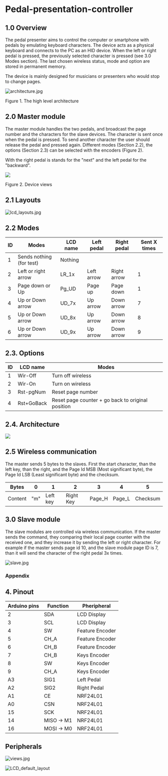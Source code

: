 # Pedal-presentation-controller

## 1.0 Overview

The pedal presenter aims to control the computer or smartphone with pedals by emulating keyboard characters. The device acts as a physical keyboard and connects to the PC as an HID device. When the left or right pedal is pressed, the previously selected character is pressed (see 3.0 Modes section). The last chosen wireless status, mode and option are stored in permanent memory.

The device is mainly designed for musicians or presenters who would stop to change pages.

![architecture.jpg](./images/architecture.jpg)

Figure 1. The high level architecture

## 2.0 Master module

The master module handles the two pedals, and broadcast the page number and the characters for the slave devices. The character is sent once when the pedal is pressed. To send another character the user should release the pedal and pressed again. Different modes (Section 2.2), the options (Section 2.3) can be selected with the encoders (Figure 2).

With the right pedal is stands for the "next" and the left pedal for the "backward".

![](./images/views.jpg)

Figure 2. Device views

## 2.1 Layouts

![lcd_layouts.jpg](./images/lcd_layouts.jpg)

## 2.2 Modes

| ID  | Modes                    | LCD name | Left pedal | Right pedal | Sent X times |
| --- | ------------------------ | -------- | ---------- | ----------- | ------------ |
| 1   | Sends nothing (for test) | Nothing  |            |             |              |
| 2   | Left or right arrow      | LR_1x    | Left arrow | Right arrow | 1            |
| 3   | Page down or Up          | Pg_UD    | Page up    | Page down   | 1            |
| 4   | Up or Down arrow         | UD_7x    | Up arrow   | Down arrow  | 7            |
| 5   | Up or Down arrow         | UD_8x    | Up arrow   | Down arrow  | 8            |
| 6   | Up or Down arrow         | UD_9x    | Up arrow   | Down arrow  | 9            |

## 2.3. Options

| ID  | LCD name   | Modes                                             |
| --- | ---------- | ------------------------------------------------- |
| 1   | Wir-Off    | Turn off wireless                                 |
| 2   | Wir-On     | Turn on wireless                                  |
| 3   | Rst-pgNum  | Reset page number                                 |
| 4   | Rst+GoBack | Reset page counter + go back to original position |

## 2.4. Architecture

![](./images/curcuit-layout.jpg)

## 2.5 Wireless communication

The master sends 5 bytes to the slaves. First the start character, than the left key, than the right, and the Page Id MSB (Most significant byte), the Page Id LSB (Least significant byte) and the checksum.

| Bytes   | 0   | 1        | 2         | 3      | 4      | 5        |
| ------- | --- | -------- | --------- | ------ | ------ | -------- |
| Content | "m" | Left key | Right Key | Page_H | Page_L | Checksum |

## 3.0 Slave module

The slave modules are controlled via wireless communication. If the master sends the command, they comparing their local page counter with the received one, and they increase it by sending the left or right character. For example if the master sends page id 10, and the slave module page ID is 7, than it will send the character of the right pedal 3x times.

![slave.jpg](./images/slave.jpg)

### Appendix

## 4. Pinout

| Arduino pins | Function   | Pheripheral     |
| ------------ | ---------- | --------------- |
| 2            | SDA        | LCD Display     |
| 3            | SCL        | LCD Display     |
| 4            | SW         | Feature Encoder |
| 5            | CH_A       | Feature Encoder |
| 6            | CH_B       | Feature Encoder |
| 7            | CH_B       | Keys Encoder    |
| 8            | SW         | Keys Encoder    |
| 9            | CH_A       | Keys Encoder    |
| A3           | SIG1       | Left Pedal      |
| A2           | SIG2       | Right Pedal     |
| A1           | CE         | NRF24L01        |
| A0           | CSN        | NRF24L01        |
| 15           | SCK        | NRF24L01        |
| 14           | MISO -> M1 | NRF24L01        |
| 16           | MOSI -> M0 | NRF24L01        |

## Peripherals

![views.jpg](./images/views.jpg)

![LCD_default_layout](./images/LCD_default_layout.jpg)